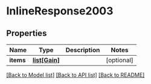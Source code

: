 # InlineResponse2003

## Properties
Name | Type | Description | Notes
------------ | ------------- | ------------- | -------------
**items** | [**list[Gain]**](Gain.md) |  | [optional] 

[[Back to Model list]](../README.md#documentation-for-models) [[Back to API list]](../README.md#documentation-for-api-endpoints) [[Back to README]](../README.md)


